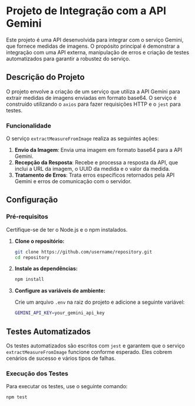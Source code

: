 # Projeto de Integração com a API Gemini

Este projeto é uma API desenvolvida para integrar com o serviço Gemini, que fornece medidas de imagens. O propósito principal é demonstrar a integração com uma API externa, manipulação de erros e criação de testes automatizados para garantir a robustez do serviço.

## Descrição do Projeto

O projeto envolve a criação de um serviço que utiliza a API Gemini para extrair medidas de imagens enviadas em formato base64. O serviço é construído utilizando o `axios` para fazer requisições HTTP e o `jest` para testes.

### Funcionalidade

O serviço `extractMeasureFromImage` realiza as seguintes ações:

1. **Envio da Imagem**: Envia uma imagem em formato base64 para a API Gemini.
2. **Recepção da Resposta**: Recebe e processa a resposta da API, que inclui a URL da imagem, o UUID da medida e o valor da medida.
3. **Tratamento de Erros**: Trata erros específicos retornados pela API Gemini e erros de comunicação com o servidor.

## Configuração

### Pré-requisitos

Certifique-se de ter o Node.js e o npm instalados.

1. **Clone o repositório:**

    ```bash
    git clone https://github.com/username/repository.git
    cd repository
    ```

2. **Instale as dependências:**

    ```bash
    npm install
    ```

3. **Configure as variáveis de ambiente:**

   Crie um arquivo `.env` na raiz do projeto e adicione a seguinte variável:

    ```bash
    GEMINI_API_KEY=your_gemini_api_key
    ```

## Testes Automatizados

Os testes automatizados são escritos com `jest` e garantem que o serviço `extractMeasureFromImage` funcione conforme esperado. Eles cobrem cenários de sucesso e vários tipos de falhas.

### Execução dos Testes

Para executar os testes, use o seguinte comando:

```bash
npm test

